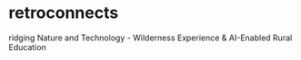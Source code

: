 # retroconnects
ridging Nature and Technology - Wilderness Experience &amp; AI-Enabled Rural Education
